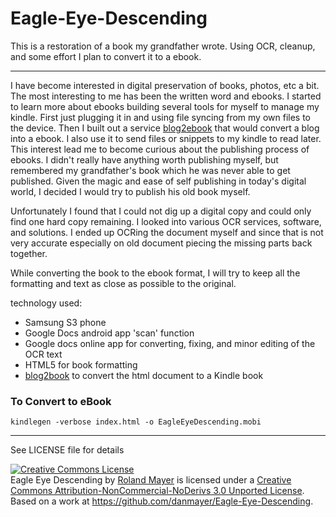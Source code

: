 Eagle-Eye-Descending
====================

This is a restoration of a book my grandfather wrote. Using OCR, cleanup, and some effort I plan to convert it to a ebook.
___

I have become interested in digital preservation of books, photos, etc a bit. The most interesting to me has been the written word and ebooks. I started to learn more about ebooks building several tools for myself to manage my kindle. First just plugging it in and using file syncing from my own files to the device. Then I built out a service [blog2ebook](http://blog2ebook.picoappz.com/) that would convert a blog into a ebook. I also use it to send files or snippets to my kindle to read later. This interest lead me to become curious about the publishing process of ebooks. I didn't really have anything worth publishing myself, but remembered my grandfather's book which he was never able to get published. Given the magic and ease of self publishing in today's digital world, I decided I would try to publish his old book myself.

Unfortunately I found that I could not dig up a digital copy and could only find one hard copy remaining. I looked into various OCR services, software, and solutions. I ended up OCRing the document myself and since that is not very accurate especially on old document piecing the missing parts back together.

While converting the book to the ebook format, I will try to keep all the formatting and text as close as possible to the original.

technology used:

* Samsung S3 phone
* Google Docs android app 'scan' function
* Google docs online app for converting, fixing, and minor editing of the OCR text
* HTML5 for book formatting
* [blog2book](http://blog2ebook.picoappz.com/) to convert the html document to a Kindle book

### To Convert to eBook

`kindlegen -verbose index.html -o EagleEyeDescending.mobi`

---
See LICENSE file for details

<a rel="license" href="http://creativecommons.org/licenses/by-nc-nd/3.0/deed.en_US"><img alt="Creative Commons License" style="border-width:0" src="http://i.creativecommons.org/l/by-nc-nd/3.0/88x31.png" /></a><br /><span xmlns:dct="http://purl.org/dc/terms/" property="dct:title">Eagle Eye Descending</span> by <a xmlns:cc="http://creativecommons.org/ns#" href="https://github.com/danmayer/Eagle-Eye-Descending" property="cc:attributionName" rel="cc:attributionURL">Roland Mayer</a> is licensed under a <a rel="license" href="http://creativecommons.org/licenses/by-nc-nd/3.0/deed.en_US">Creative Commons Attribution-NonCommercial-NoDerivs 3.0 Unported License</a>.<br />Based on a work at <a xmlns:dct="http://purl.org/dc/terms/" href="https://github.com/danmayer/Eagle-Eye-Descending" rel="dct:source">https://github.com/danmayer/Eagle-Eye-Descending</a>.
